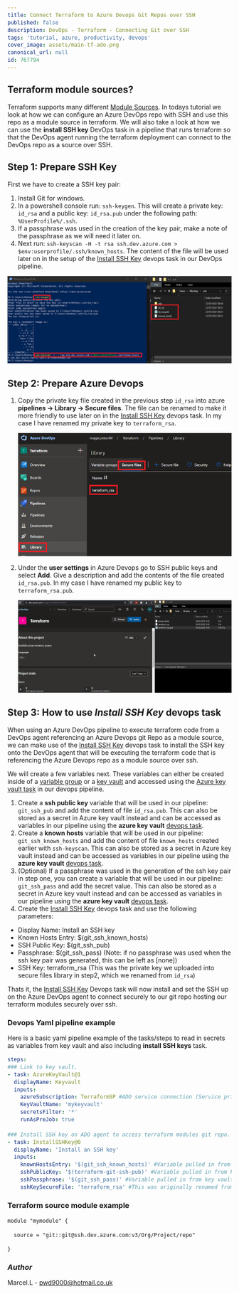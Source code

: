 ```yaml
---
title: Connect Terraform to Azure Devops Git Repos over SSH
published: false
description: DevOps - Terraform - Connecting Git over SSH
tags: 'tutorial, azure, productivity, devops'
cover_image: assets/main-tf-ado.png
canonical_url: null
id: 767794
---
```


## Terraform module sources?

Terraform supports many different [Module Sources](https://www.terraform.io/docs/language/modules/sources.html). In todays tutorial we look at how we can configure an Azure DevOps repo with SSH and use this repo as a module source in terraform. We will also take a look at how we can use the **install SSH key** DevOps task in a pipeline that runs terraform so that the DevOps agent running the terraform deployment can connect to the DevOps repo as a source over SSH.

## Step 1: Prepare SSH Key

First we have to create a SSH key pair:  

1. Install Git for windows.
2. In a powershell console run: `ssh-keygen`. This will create a private key: `id_rsa` and a public key: `id_rsa.pub` under the following path: `%UserProfile%/.ssh`.
3. If a passphrase was used in the creation of the key pair, make a note of the passphrase as we will need it later on.
4. Next run: `ssh-keyscan -H -t rsa ssh.dev.azure.com > $env:userprofile/.ssh/known_hosts`. The content of the file will be used later on in the setup of the [Install SSH Key](https://github.com/MicrosoftDocs/azure-devops-docs/blob/master/docs/pipelines/tasks/utility/install-ssh-key.md) devops task in our DevOps pipeline.

![Sshkey](./assets/Sshkey.png)

## Step 2: Prepare Azure Devops

1. Copy the private key file created in the previous step `id_rsa` into azure **pipelines -> Library -> Secure files**. The file can be renamed to make it more friendly to use later on in the [Install SSH Key](https://github.com/MicrosoftDocs/azure-devops-docs/blob/master/docs/pipelines/tasks/utility/install-ssh-key.md) devops task. In my case I have renamed my private key to `terraform_rsa`.

    ![securefile1](./assets/securefile1.png)

2. Under the **user settings** in Azure Devops go to SSH public keys and select **Add**. Give a description and add the contents of the file created `id_rsa.pub`. In my case I have renamed my public key to `terraform_rsa.pub`.

    ![sshpub](./assets/sshpub.gif)

## Step 3: How to use _Install SSH Key_ devops task

When using an Azure DevOps pipeline to execute terraform code from a DevOps agent referencing an Azure Devops git Repo as a module source, we can make use of the [Install SSH Key](https://github.com/MicrosoftDocs/azure-devops-docs/blob/master/docs/pipelines/tasks/utility/install-ssh-key.md) devops task to install the SSH key onto the DevOps agent that will be executing the terraform code that is referencing the Azure Devops repo as a module source over ssh.  

We will create a few variables next. These variables can either be created inside of a [variable group](https://docs.microsoft.com/en-us/azure/devops/pipelines/library/variable-groups?view=azure-devops&tabs=yaml#use-a-variable-group) or a [key vault](https://docs.microsoft.com/en-us/azure/key-vault/general/overview) and accessed using the [Azure key vault task](https://docs.microsoft.com/en-us/azure/devops/pipelines/release/azure-key-vault?view=azure-devops) in our devops pipeline.

1. Create a **ssh public key** variable that will be used in our pipeline: `git_ssh_pub` and add the content of file `id_rsa.pub`. This can also be stored as a secret in Azure key vault instead and can be accessed as variables in our pipeline using the **azure key vault** [devops task](https://docs.microsoft.com/en-us/azure/devops/pipelines/release/azure-key-vault?view=azure-devops).
2. Create a **known hosts** variable that will be used in our pipeline: `git_ssh_known_hosts` and add the content of file `known_hosts` created earlier with `ssh-keyscan`. This can also be stored as a secret in Azure key vault instead and can be accessed as variables in our pipeline using the **azure key vault** [devops task](https://docs.microsoft.com/en-us/azure/devops/pipelines/release/azure-key-vault?view=azure-devops).
3. (Optional) If a passphrase was used in the generation of the ssh key pair in step one, you can create a variable that will be used in our pipeline: `git_ssh_pass` and add the secret value. This can also be stored as a secret in Azure key vault instead and can be accessed as variables in our pipeline using the **azure key vault** [devops task](https://docs.microsoft.com/en-us/azure/devops/pipelines/release/azure-key-vault?view=azure-devops).
4. Create the [Install SSH Key](https://github.com/MicrosoftDocs/azure-devops-docs/blob/master/docs/pipelines/tasks/utility/install-ssh-key.md) devops task and use the following parameters:

- Display Name: Install an SSH key
- Known Hosts Entry: $(git_ssh_known_hosts)
- SSH Public Key: $(git_ssh_pub)
- Passphrase: $(git_ssh_pass) (Note: if no passphrase was used when the ssh key pair was generated, this can be left as [none])
- SSH Key: terraform_rsa (This was the private key we uploaded into secure files library in step2, which we renamed from `id_rsa`)

Thats it, the [Install SSH Key](https://github.com/MicrosoftDocs/azure-devops-docs/blob/master/docs/pipelines/tasks/utility/install-ssh-key.md) Devops task will now install and set the SSH up on the Azure DevOps agent to connect securely to our git repo hosting our terraform modules securely over ssh.

### Devops Yaml pipeline example

Here is a basic yaml pipeline example of the tasks/steps to read in secrets as variables from key vault and also including **install SSH keys** task.

```yaml
steps:
### Link to key vault.
- task: AzureKeyVault@1
  displayName: Keyvault
  inputs:
    azureSubscription: TerraformSP #ADO service connection (Service principal)
    KeyVaultName: 'mykeyvault'
    secretsFilter: '*'
    runAsPreJob: true 

### Install SSH key on ADO agent to access terraform modules git repo.
- task: InstallSSHKey@0
  displayName: 'Install an SSH key'
  inputs:
    knownHostsEntry: '$(git_ssh_known_hosts)' #Variable pulled in from key vault via key vault task above.
    sshPublicKey: '$(terraform-git-ssh-pub)' #Variable pulled in from key vault via key vault task above.
    sshPassphrase: '$(git_ssh_pass)' #Variable pulled in from key vault via key vault task above.
    sshKeySecureFile: 'terraform_rsa' #This was originally renamed from id_rsa
```

### Terraform source module example

```hcl
module "mymodule" {

  source = "git::git@ssh.dev.azure.com:v3/Org/Project/repo"
  
}
```

### _Author_

Marcel.L - pwd9000@hotmail.co.uk
